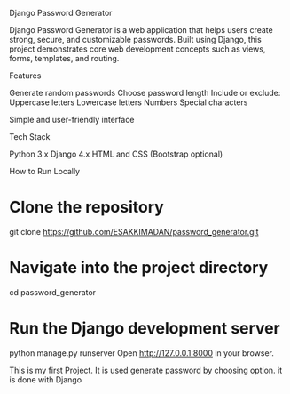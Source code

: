 Django Password Generator

Django Password Generator is a web application that helps users create strong, secure, and customizable passwords. Built using Django, this project demonstrates core web development concepts such as views, forms, templates, and routing.

Features

Generate random passwords
Choose password length
 Include or exclude:
   Uppercase letters
   Lowercase letters
   Numbers
   Special characters

Simple and user-friendly interface

Tech Stack

Python 3.x
Django 4.x
HTML and CSS (Bootstrap optional)

How to Run Locally

# Clone the repository
git clone https://github.com/ESAKKIMADAN/password_generator.git

# Navigate into the project directory
cd password_generator

# Run the Django development server
python manage.py runserver
Open http://127.0.0.1:8000 in your browser.

This is my first Project. It is used generate password by choosing option. it is done with Django
